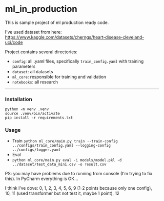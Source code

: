 # ml_in_production

This is sample project of ml production ready code.

I've used dataset from here: https://www.kaggle.com/datasets/cherngs/heart-disease-cleveland-uci/code

Project contains several directories:
* ```config```: all .yaml files, specifically ```train_config.yaml``` with training parameters
* ```dataset```: all datasets
* ```ml_core```: responsible for training and validation
* ```notebooks```: all research

---

### Installation

```
python -m venv .venv
source .venv/bin/activate
pip install -r requirements.txt
```

### Usage

* Train
```python ml_core/main.py train --train-config ../configs/train_config.yaml --logging-config ../configs/logger.yaml```
* Eval
* ```python ml_core/main.py eval -i models/model.pkl -d ../dataset/test_data_mini.csv -o result.csv```

PS: you may have problems due to running from console (I'm trying to fix this). In PyCharm everything is OK...

I think I've dove: 0, 1, 2, 3, 4, 5, 6, 9 (1-2 points because only one config), 10, 11 (used transformer but not test it, maybe 1 point), 12
